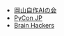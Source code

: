 * [岡山自作AIの会](https://ai-okayama.connpass.com/)
* [PyCon JP](https://pycon.jp/)
* [Brain Hackers](https://github.com/brain-hackers/README)
